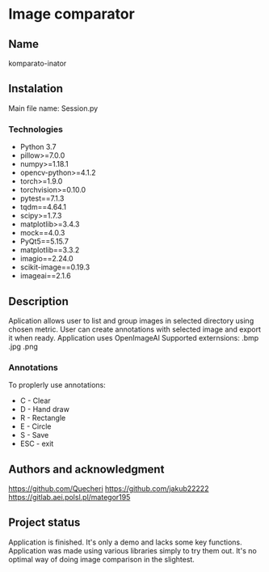 # Image comparator

## Name
komparato-inator

## Instalation
Main file name: Session.py

### Technologies
* Python 3.7
* pillow>=7.0.0
* numpy>=1.18.1
* opencv-python>=4.1.2
* torch>=1.9.0 
* torchvision>=0.10.0
* pytest==7.1.3
* tqdm==4.64.1
* scipy>=1.7.3
* matplotlib>=3.4.3 
* mock==4.0.3
* PyQt5==5.15.7
* matplotlib==3.3.2
* imagio==2.24.0
* scikit-image==0.19.3
* imageai==2.1.6

## Description
Aplication allows user to list and group images in selected directory using chosen metric.
User can create annotations with selected image and export it when ready.
Application uses OpenImageAI
Supported externsions: .bmp .jpg .png

### Annotations
To proplerly use annotations:
* C - Clear
* D - Hand draw
* R - Rectangle
* E - Circle
* S - Save
* ESC - exit





## Authors and acknowledgment
https://github.com/Quecheri
https://github.com/jakub22222
https://gitlab.aei.polsl.pl/mategor195



## Project status
Application is finished. It's only a demo and lacks some key functions.
Application was made using various libraries simply to try them out. 
It's no optimal way of doing image comparison in the slightest.
